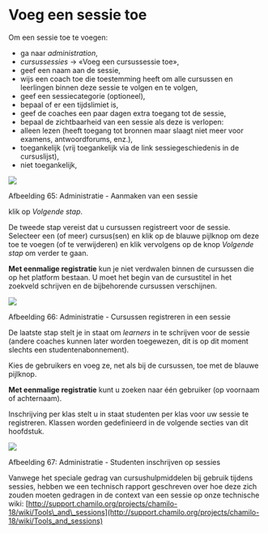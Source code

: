 # Voeg een sessie toe

Om een sessie toe te voegen:

* ga naar _administration_,
* _cursussessies_ → «Voeg een cursussessie toe»,
* geef een naam aan de sessie,
* wijs een coach toe die toestemming heeft om alle cursussen en leerlingen binnen deze sessie te volgen en te volgen,
* geef een sessiecategorie \(optioneel\),
* bepaal of er een tijdslimiet is,
* geef de coaches een paar dagen extra toegang tot de sessie,
* bepaal de zichtbaarheid van een sessie als deze is verlopen:
 * alleen lezen \(heeft toegang tot bronnen maar slaagt niet meer voor examens, antwoordforums, enz.\),
 * toegankelijk \(vrij toegankelijk via de link sessiegeschiedenis in de cursuslijst\),
 * niet toegankelijk,

![](../../.gitbook/assets/sessionajouter%20%281%29.png)

Afbeelding 65: Administratie - Aanmaken van een sessie

   klik op _Volgende stap_.

De tweede stap vereist dat u cursussen registreert voor de sessie. Selecteer een \(of meer\) cursus\(sen\) en klik op de blauwe pijlknop om deze toe te voegen \(of te verwijderen\) en klik vervolgens op de knop _Volgende stap_ om verder te gaan.

**Met eenmalige registratie** kun je niet verdwalen binnen de cursussen die op het platform bestaan. U moet het begin van de cursustitel in het zoekveld schrijven en de bijbehorende cursussen verschijnen.

![](../../.gitbook/assets/session-inscription%20%281%29.png)

Afbeelding 66: Administratie - Cursussen registreren in een sessie

De laatste stap stelt je in staat om _learners_ in te schrijven voor de sessie \(andere coaches kunnen later worden toegewezen, dit is op dit moment slechts een studentenabonnement\).

Kies de gebruikers en voeg ze, net als bij de cursussen, toe met de blauwe pijlknop.

**Met eenmalige registratie** kunt u zoeken naar één gebruiker \(op voornaam of achternaam\).

Inschrijving per klas stelt u in staat studenten per klas voor uw sessie te registreren. Klassen worden gedefinieerd in de volgende secties van dit hoofdstuk.

![](../../.gitbook/assets/session-inscription2%20%281%29.png)

Afbeelding 67: Administratie - Studenten inschrijven op sessies

Vanwege het speciale gedrag van cursushulpmiddelen bij gebruik tijdens sessies, hebben we een technisch rapport geschreven over hoe deze zich zouden moeten gedragen in de context van een sessie op onze technische wiki: [http://support.chamilo.org/projects/chamilo-18/wiki/Tools\_and\_sessions](http://support.chamilo.org/projects/chamilo-18/wiki/Tools_and_sessions)

